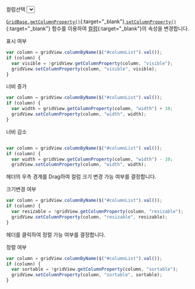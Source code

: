 컬럼선택 <select id="columnList"></select>

[`GridBase.getColumnProperty()`](http://help.realgrid.com/api/GridBase/getColumnProperty/){:target="_blank"},[`setColumnProperty()`](http://help.realgrid.com/api/GridBase/setColumnProperty/){:target="_blank"} 함수를 이용하여 [컬럼](http://help.realgrid.com/api/types/DataColumn/){:target="_blank"}의 속성을 변경합니다.

<a class="btn primary small round lowercase" id="btnToggleVisible">표시 여부</a>

```js
var column = gridView.columnByName($("#columnList").val());
if (column) {
  var visible = !gridView.getColumnProperty(column, "visible");
  gridView.setColumnProperty(column, "visible", visible);
}
```

<a class="btn primary small round lowercase" id="btnIncWidth">너비 증가</a>

```js
var column = gridView.columnByName($("#columnList").val());
if (column) {
  var width = gridView.getColumnProperty(column, "width") + 10;
  gridView.setColumnProperty(column, "width", width);
}

```

<a class="btn primary small round lowercase" id="btnDecWidth">너비 감소</a>

```js

var column = gridView.columnByName($("#columnList").val());
if (column) {
  var width = gridView.getColumnProperty(column, "width") - 10;
  gridView.setColumnProperty(column, "width", width);
```

헤더의 우측 경계를 Drag하여 컬럼 크기 변경 가능 여부를 결정합니다. 

<a class="btn primary small round lowercase" id="btnToggleResizable">크기변경 여부</a>

```js
var column = gridView.columnByName($("#columnList").val());
if (column) {
  var resizable = !gridView.getColumnProperty(column, "resizable");
  gridView.setColumnProperty(column, "resizable", resizable);
}
```

헤더를 클릭하여 정렬 가능 여부를 결정합니다.

<a class="btn primary small round lowercase" id="btnToggleSortable">정렬 여부</a>

```js
var column = gridView.columnByName($("#columnList").val());
if (column) {
  var sortable = !gridView.getColumnProperty(column, "sortable");
  gridView.setColumnProperty(column, "sortable", sortable);
}
```

<script>
function createColumnList(grid) {
    var names = grid.getColumnNames();
    var list = $("#columnList");
 
    $.map(names, function (c) {
        $("<option />", { value: c, text: c }).appendTo(list);
    });
}

$("#btnToggleVisible").click(function() { 
	var column = gridView.columnByName($("#columnList").val());
	if (column) {
	    var visible = !gridView.getColumnProperty(column, "visible");
	    gridView.setColumnProperty(column, "visible", visible);
    }
});
$("#btnIncWidth").click(function() { 
    var column = gridView.columnByName($("#columnList").val());
    if (column) {
        var width = gridView.getColumnProperty(column, "width") + 10;
        gridView.setColumnProperty(column, "width", width);
    }
});
$("#btnDecWidth").click(function() { 
    var column = gridView.columnByName($("#columnList").val());
    if (column) {
        var width = gridView.getColumnProperty(column, "width") - 10;
        gridView.setColumnProperty(column, "width", width);
    }
});
$("#btnToggleResizable").click(function() { 
    var column = gridView.columnByName($("#columnList").val());
    if (column) {
        var resizable = !gridView.getColumnProperty(column, "resizable");
        gridView.setColumnProperty(column, "resizable", resizable);
    }
});
$("#btnToggleSortable").click(function() { 
    var column = gridView.columnByName($("#columnList").val());
    if (column) {
        var sortable = !gridView.getColumnProperty(column, "sortable");
        gridView.setColumnProperty(column, "sortable", sortable);
    }
});
</script>

